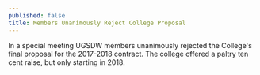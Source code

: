 ```yaml
---
published: false
title: Members Unanimously Reject College Proposal
---
```

In a special meeting UGSDW members unanimously rejected the College's final proposal for the 2017-2018 contract. The college offered a paltry ten cent raise, but only starting in 2018.
